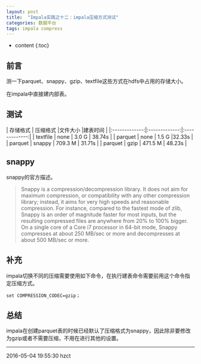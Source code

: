 ```yaml
---
layout: post
title:  "Impala实践之十二：impala压缩方式测试"
categories: 数据平台
tags: impala compress
---
```


* content
{:toc}

## 前言

测一下parquet、snappy、gzip、textfile这些方式在hdfs中占用的存储大小。




在impala中直接建内部表。

## 测试

| 存储格式        | 压缩格式       |文件大小       |建表时间 |
|:-------------:|:-------------:|:-------------:|
| textfile     | none | 3.0 G | 38.74s |
| parquet      | none | 1.5 G |32.33s |
| parquet      | snappy | 709.3 M  | 31.71s |
| parquet     | gzip | 471.5 M | 48.23s |

## snappy

snappy的官方描述。

>Snappy is a compression/decompression library. It does not aim for maximum compression, or compatibility with any other compression library; instead, it aims for very high speeds and reasonable compression. For instance, compared to the fastest mode of zlib, Snappy is an order of magnitude faster for most inputs, but the resulting compressed files are anywhere from 20% to 100% bigger. On a single core of a Core i7 processor in 64-bit mode, Snappy compresses at about 250 MB/sec or more and decompresses at about 500 MB/sec or more.

## 补充

impala切换不同的压缩需要使用如下命令，在执行建表命令需要前用这个命令指定压缩方式。

```
set COMPRESSION_CODEC=gzip；
```

## 总结

impala在创建parquet表的时候已经默认了压缩格式为snappy，因此除非要修改为gzip或者不需要压缩，不用在进行其他的设置。

***
2016-05-04 19:55:30 hzct
